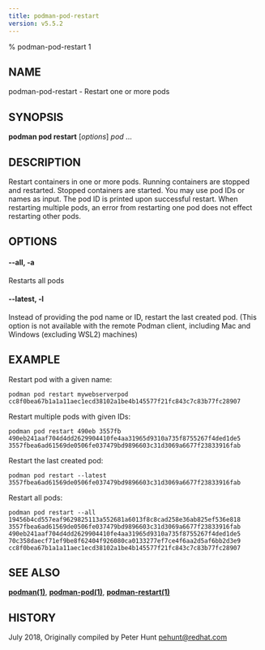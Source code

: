 ```yaml
---
title: podman-pod-restart
version: v5.5.2
---
```


% podman-pod-restart 1

## NAME
podman\-pod\-restart - Restart one or more pods

## SYNOPSIS
**podman pod restart** [*options*] *pod* ...

## DESCRIPTION
Restart containers in one or more pods. Running containers are stopped and restarted.
Stopped containers are started. You may use pod IDs or names as input.
The pod ID is printed upon successful restart.
When restarting multiple pods, an error from restarting one pod does not effect restarting other pods.

## OPTIONS

#### **--all**, **-a**

Restarts all pods

#### **--latest**, **-l**

Instead of providing the pod name or ID, restart the last created pod. (This option is not available with the remote Podman client, including Mac and Windows (excluding WSL2) machines)

## EXAMPLE

Restart pod with a given name:
```
podman pod restart mywebserverpod
cc8f0bea67b1a1a11aec1ecd38102a1be4b145577f21fc843c7c83b77fc28907
```

Restart multiple pods with given IDs:
```
podman pod restart 490eb 3557fb
490eb241aaf704d4dd2629904410fe4aa31965d9310a735f8755267f4ded1de5
3557fbea6ad61569de0506fe037479bd9896603c31d3069a6677f23833916fab
```

Restart the last created pod:
```
podman pod restart --latest
3557fbea6ad61569de0506fe037479bd9896603c31d3069a6677f23833916fab
```

Restart all pods:
```
podman pod restart --all
19456b4cd557eaf9629825113a552681a6013f8c8cad258e36ab825ef536e818
3557fbea6ad61569de0506fe037479bd9896603c31d3069a6677f23833916fab
490eb241aaf704d4dd2629904410fe4aa31965d9310a735f8755267f4ded1de5
70c358daecf71ef9be8f62404f926080ca0133277ef7ce4f6aa2d5af6bb2d3e9
cc8f0bea67b1a1a11aec1ecd38102a1be4b145577f21fc843c7c83b77fc28907
```
## SEE ALSO
**[podman(1)](podman.1.md)**, **[podman-pod(1)](podman-pod.1.md)**, **[podman-restart(1)](podman-restart.1.md)**

## HISTORY
July 2018, Originally compiled by Peter Hunt <pehunt@redhat.com>
